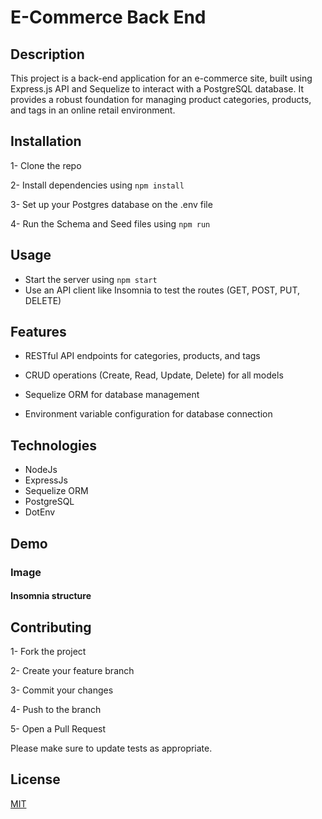# E-Commerce Back End

## Description
This project is a back-end application for an e-commerce site, built using Express.js API and Sequelize to interact with a PostgreSQL database. It provides a robust foundation for managing product categories, products, and tags in an online retail environment.

## Installation

1- Clone the repo

2- Install dependencies using `npm install`

3- Set up your Postgres database on the .env file

4- Run the Schema and Seed files using `npm run`



## Usage
* Start the server using `npm start`
* Use an API client like Insomnia to test the routes (GET, POST, PUT, DELETE)


## Features
* RESTful API endpoints for categories, products, and tags

* CRUD operations (Create, Read, Update, Delete) for all models

* Sequelize ORM for database management

* Environment variable configuration for database connection

## Technologies

* NodeJs
* ExpressJs
* Sequelize ORM
* PostgreSQL
* DotEnv 

## Demo


### Image
#### Insomnia structure



## Contributing
1- Fork the project

2- Create your feature branch 

3- Commit your changes 

4- Push to the branch 

5- Open a Pull Request

Please make sure to update tests as appropriate.

## License

[MIT](https://choosealicense.com/licenses/mit/)
